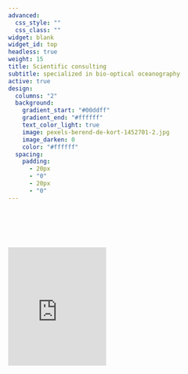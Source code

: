 ```yaml
---
advanced:
  css_style: ""
  css_class: ""
widget: blank
widget_id: top
headless: true
weight: 15
title: Scientific consulting
subtitle: specialized in bio-optical oceanography
active: true
design:
  columns: "2"
  background:
    gradient_start: "#00ddff"
    gradient_end: "#ffffff"
    text_color_light: true
    image: pexels-berend-de-kort-1452701-2.jpg
    image_darken: 0
    color: "#ffffff"
  spacing:
    padding:
      - 20px
      - "0"
      - 20px
      - "0"
---
```

# **<br>**

<iframe src="https://giphy.com/embed/bkNsvVGEC66ajL4RBQ" width="200" height="241" frameBorder="0" class="giphy-embed" allowFullScreen></iframe><p>